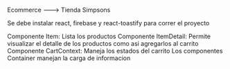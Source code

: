 Ecommerce  ---> Tienda Simpsons


Se debe instalar react, firebase y react-toastify para correr el proyecto


Componente Item: Lista los productos
Componente ItemDetail: Permite visualizar el detalle de los productos como asi agregarlos al carrito
Componente CartContext: Maneja los estados del carrito
Los componentes Container manejan la carga de informacion